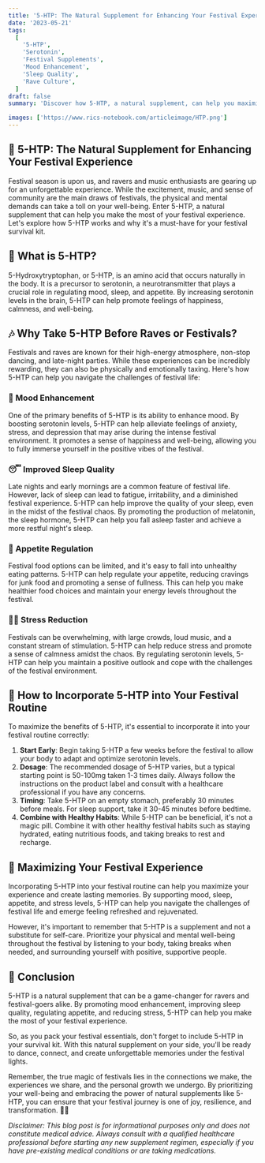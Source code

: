 ```yaml
---
title: '5-HTP: The Natural Supplement for Enhancing Your Festival Experience 🎉'
date: '2023-05-21'
tags:
  [
    '5-HTP',
    'Serotonin',
    'Festival Supplements',
    'Mood Enhancement',
    'Sleep Quality',
    'Rave Culture',
  ]
draft: false
summary: 'Discover how 5-HTP, a natural supplement, can help you maximize your festival experience. From boosting your mood to improving sleep quality, 5-HTP is a game-changer for ravers and festival-goers alike. 🌈🎶'

images: ['https://www.rics-notebook.com/articleimage/HTP.png']
---
```


## 🌟 5-HTP: The Natural Supplement for Enhancing Your Festival Experience

Festival season is upon us, and ravers and music enthusiasts are gearing up for an unforgettable experience. While the excitement, music, and sense of community are the main draws of festivals, the physical and mental demands can take a toll on your well-being. Enter 5-HTP, a natural supplement that can help you make the most of your festival experience. Let's explore how 5-HTP works and why it's a must-have for your festival survival kit.

## 🧠 What is 5-HTP?

5-Hydroxytryptophan, or 5-HTP, is an amino acid that occurs naturally in the body. It is a precursor to serotonin, a neurotransmitter that plays a crucial role in regulating mood, sleep, and appetite. By increasing serotonin levels in the brain, 5-HTP can help promote feelings of happiness, calmness, and well-being.

## 🎶 Why Take 5-HTP Before Raves or Festivals?

Festivals and raves are known for their high-energy atmosphere, non-stop dancing, and late-night parties. While these experiences can be incredibly rewarding, they can also be physically and emotionally taxing. Here's how 5-HTP can help you navigate the challenges of festival life:

### 🌈 Mood Enhancement

One of the primary benefits of 5-HTP is its ability to enhance mood. By boosting serotonin levels, 5-HTP can help alleviate feelings of anxiety, stress, and depression that may arise during the intense festival environment. It promotes a sense of happiness and well-being, allowing you to fully immerse yourself in the positive vibes of the festival.

### 😴 Improved Sleep Quality

Late nights and early mornings are a common feature of festival life. However, lack of sleep can lead to fatigue, irritability, and a diminished festival experience. 5-HTP can help improve the quality of your sleep, even in the midst of the festival chaos. By promoting the production of melatonin, the sleep hormone, 5-HTP can help you fall asleep faster and achieve a more restful night's sleep.

### 🍴 Appetite Regulation

Festival food options can be limited, and it's easy to fall into unhealthy eating patterns. 5-HTP can help regulate your appetite, reducing cravings for junk food and promoting a sense of fullness. This can help you make healthier food choices and maintain your energy levels throughout the festival.

### 🧘‍♀️ Stress Reduction

Festivals can be overwhelming, with large crowds, loud music, and a constant stream of stimulation. 5-HTP can help reduce stress and promote a sense of calmness amidst the chaos. By regulating serotonin levels, 5-HTP can help you maintain a positive outlook and cope with the challenges of the festival environment.

## 💪 How to Incorporate 5-HTP into Your Festival Routine

To maximize the benefits of 5-HTP, it's essential to incorporate it into your festival routine correctly:

1. **Start Early**: Begin taking 5-HTP a few weeks before the festival to allow your body to adapt and optimize serotonin levels.
2. **Dosage**: The recommended dosage of 5-HTP varies, but a typical starting point is 50-100mg taken 1-3 times daily. Always follow the instructions on the product label and consult with a healthcare professional if you have any concerns.
3. **Timing**: Take 5-HTP on an empty stomach, preferably 30 minutes before meals. For sleep support, take it 30-45 minutes before bedtime.
4. **Combine with Healthy Habits**: While 5-HTP can be beneficial, it's not a magic pill. Combine it with other healthy festival habits such as staying hydrated, eating nutritious foods, and taking breaks to rest and recharge.

## 🎉 Maximizing Your Festival Experience

Incorporating 5-HTP into your festival routine can help you maximize your experience and create lasting memories. By supporting mood, sleep, appetite, and stress levels, 5-HTP can help you navigate the challenges of festival life and emerge feeling refreshed and rejuvenated.

However, it's important to remember that 5-HTP is a supplement and not a substitute for self-care. Prioritize your physical and mental well-being throughout the festival by listening to your body, taking breaks when needed, and surrounding yourself with positive, supportive people.

## 🌈 Conclusion

5-HTP is a natural supplement that can be a game-changer for ravers and festival-goers alike. By promoting mood enhancement, improving sleep quality, regulating appetite, and reducing stress, 5-HTP can help you make the most of your festival experience.

So, as you pack your festival essentials, don't forget to include 5-HTP in your survival kit. With this natural supplement on your side, you'll be ready to dance, connect, and create unforgettable memories under the festival lights.

Remember, the true magic of festivals lies in the connections we make, the experiences we share, and the personal growth we undergo. By prioritizing your well-being and embracing the power of natural supplements like 5-HTP, you can ensure that your festival journey is one of joy, resilience, and transformation. 🎉✨

_Disclaimer: This blog post is for informational purposes only and does not constitute medical advice. Always consult with a qualified healthcare professional before starting any new supplement regimen, especially if you have pre-existing medical conditions or are taking medications._
